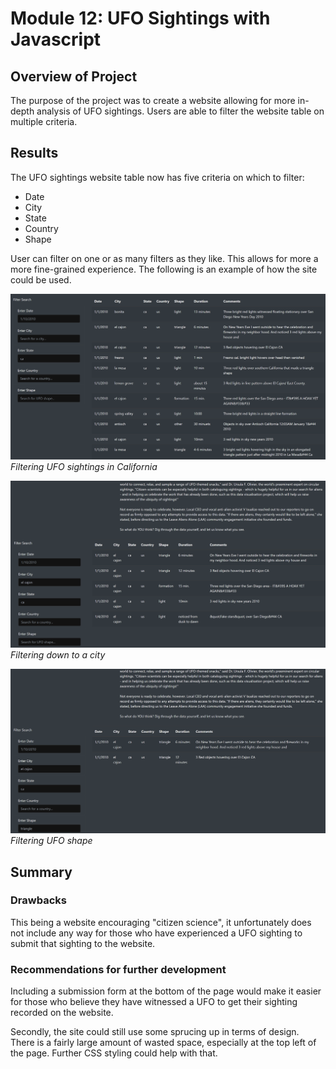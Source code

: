 # Module 12: UFO Sightings with Javascript

## Overview of Project

The purpose of the project was to create a website allowing for more in-depth analysis of UFO sightings. Users are able to filter the website table on multiple criteria.

## Results

The UFO sightings website table now has five criteria on which to filter:

* Date
* City
* State
* Country
* Shape

User can filter on one or as many filters as they like. This allows for more a more fine-grained experience. The following is an example of how the site could be used.


![State filter](challenge/web/static/images/ca_filter.png)
*Filtering UFO sightings in California*


![City filter](challenge/web/static/images/el_cajon_filter.png)
*Filtering down to a city*


![Shape filter](challenge/web/static/images/shape_triangle_filter.png)
*Filtering UFO shape*

## Summary

### Drawbacks
This being a website encouraging "citizen science", it unfortunately does not include any way for those who have experienced a UFO sighting to submit that sighting to the website. 

### Recommendations for further development
Including a submission form at the bottom of the page would make it easier for those who believe they have witnessed a UFO to get their sighting recorded on the website.

Secondly, the site could still use some sprucing up in terms of design. There is a fairly large amount of wasted space, especially at the top left of the page. Further CSS styling could help with that.
